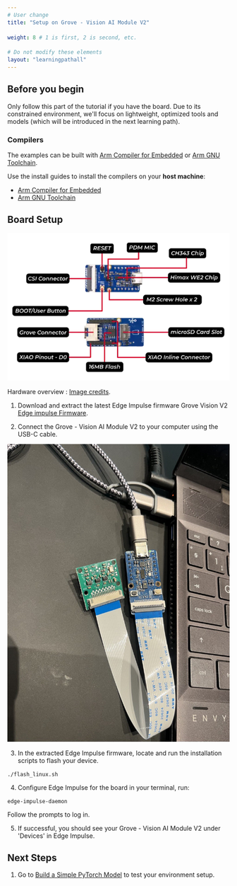 ```yaml
---
# User change
title: "Setup on Grove - Vision AI Module V2"

weight: 8 # 1 is first, 2 is second, etc.

# Do not modify these elements
layout: "learningpathall"
---
```

## Before you begin 
Only follow this part of the tutorial if you have the board. Due to its constrained environment, we'll focus on lightweight, optimized tools and models (which will be introduced in the next learning path).


### Compilers 

The examples can be built with [Arm Compiler for Embedded](https://developer.arm.com/Tools%20and%20Software/Arm%20Compiler%20for%20Embedded) or [Arm GNU Toolchain](https://developer.arm.com/Tools%20and%20Software/GNU%20Toolchain). 


Use the install guides to install the compilers on your **host machine**:
- [Arm Compiler for Embedded](/install-guides/armclang/)
- [Arm GNU Toolchain](/install-guides/gcc/arm-gnu)


## Board Setup 

![Hardware Overview #center](Overview.png)

Hardware overview : [Image credits](https://wiki.seeedstudio.com/grove_vision_ai_v2/). 

1. Download and extract the latest Edge Impulse firmware
Grove Vision V2 [Edge impulse Firmware](https://cdn.edgeimpulse.com/firmware/seeed-grove-vision-ai-module-v2.zip). 


2. Connect the Grove - Vision AI Module V2 to your computer using the USB-C cable. 

![Board connection](Connect.png)


3. In the extracted Edge Impulse firmware, locate and run the installation scripts to flash your device. 

```console
./flash_linux.sh
```

4. Configure Edge Impulse for the board
in your terminal, run:

```console
edge-impulse-daemon
```
Follow the prompts to log in.

5. If successful, you should see your Grove - Vision AI Module V2 under 'Devices' in Edge Impulse.


## Next Steps
1. Go to [Build a Simple PyTorch Model](/learning-paths/microcontrollers/introduction-to-tinyml-on-arm/build-model-8/) to test your environment setup.
